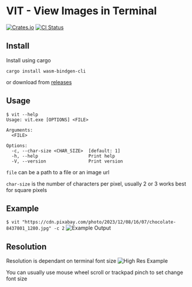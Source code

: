 # VIT - View Images in Terminal

[![Crates.io](https://img.shields.io/crates/v/vit.svg)](https://crates.io/crates/vit)
[![CI Status](https://github.com/BlackThunder080/vit/actions/workflows/rust.yml/badge.svg)](https://github.com/BlackThunder080/vit/actions/workflows/rust.yml)

## Install
Install using cargo
```
cargo install wasm-bindgen-cli
```
or download from [releases](https://github.com/BlackThunder080/vit/releases)

## Usage
```
$ vit --help
Usage: vit.exe [OPTIONS] <FILE>

Arguments:
  <FILE>

Options:
  -c, --char-size <CHAR_SIZE>  [default: 1]
  -h, --help                   Print help
  -V, --version                Print version
```
`file` can be a path to a file or an image url

`char-size` is the number of characters per pixel, usually 2 or 3 works best for square pixels

## Example
```$ vit "https://cdn.pixabay.com/photo/2023/12/08/16/07/chocolate-8437801_1280.jpg" -c 2```
![Example Output](https://github.com/BlackThunder080/vit/blob/main/examples/low-res.png)

## Resolution
Resolution is dependant on terminal font size
![High Res Example](https://github.com/BlackThunder080/vit/blob/main/examples/high-res.png)

You can usually use mouse wheel scroll or trackpad pinch to set change font size
